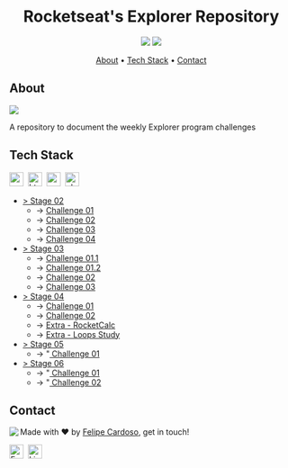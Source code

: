 <h1 align="center">
	Rocketseat's Explorer Repository
</h1>

<p align="center">
	<img src="https://img.shields.io/github/last-commit//?color=green"/>
	<img src="https://img.shields.io/github/languages/count//?color=green"/>
</p>

<p align="center">
	<a href="#about">About</a> •
	<a href="#tech-stack">Tech Stack</a> •
	<a href="#contact">Contact</a> 
</p>

## About
<img src="https://www.rocketseat.com.br/_next/image?url=%2Fassets%2Flogos%2Frocketseat.svg&w=256&q=100">

A repository to document the weekly Explorer program challenges

## Tech Stack
<img src="https://img.shields.io/badge/Css3-05122A?style=flat&logo=css3" alt="css3 Badge" height="25">&nbsp;
<img src="https://img.shields.io/badge/Html5-05122A?style=flat&logo=html5" alt="html5 Badge" height="25">&nbsp;
<img src="https://img.shields.io/badge/Nodejs-05122A?style=flat&logo=node.js" alt="nodejs Badge" height="25">&nbsp;
<img src="https://img.shields.io/badge/Php-05122A?style=flat&logo=php" alt="php Badge" height="25">&nbsp;



<ul>
                <li> <a href='./stage02/' target='blank'>> Stage 02 </a>
                    <ul>
                        <li> -> <a href='./stage02/challenge01' target='blank'> Challenge 01 </a> </li>
                        <li> -> <a href='./stage02/challenge02' target='blank'> Challenge 02 </a> </li>
                        <li> -> <a href='./stage02/challenge03' target='blank'> Challenge 03 </a> </li>
                        <li> -> <a href='./stage02/challenge04' target='blank'> Challenge 04 </a> </li>
                    </ul>
                </li>
                <li> <a href='./stage03' target='blank'>> Stage 03 </a>
                    <ul>
                        <li> -> <a href='./stage03/challenge01-1' target='blank'> Challenge 01.1 </a> </li>
                        <li> -> <a href='./stage03/challenge01-2' target='blank'> Challenge 01.2 </a> </li>
                        <li> -> <a href='./stage03/challenge02' target='blank'> Challenge 02 </a> </li>
                        <li> -> <a href='./stage03/challenge03' target='blank'> Challenge 03 </a> </li>
                    </ul>
                </li>
                <li> <a href='/stage04' target='blank'>> Stage 04 </a>
                    <ul>
                        <li> -> <a href='./stage04/challenge1' target='blank'> Challenge 01 </a> </li>
                        <li> -> <a href='./stage04/challenge2' target='blank'> Challenge 02 </a> </li>
                        <li> -> <a href='./stage04/extra-rocketCalc' target='blank'> Extra - RocketCalc </a> </li>
                        <li> -> <a href='https://codepen.io/fcms14/pen/abEMdVy' target='blank'> Extra - Loops Study </a>
                        </li>
                    </ul>
                </li>
                <li> <a href='./stage05' target='blank'>> Stage 05 </a>
                    <ul>
                        <li> -> "<a href='./stage05/challenge01' target='blank'> Challenge 01 </a> </li>
                    </ul>
                </li>
                <li> <a href='./stage06' target='blank'>> Stage 06 </a>
                    <ul>
                        <li> -> "<a href='./stage06/challenge01' target='blank'> Challenge 01 </a> </li>
                        <li> -> "<a href='./stage06/challenge02' target='blank'> Challenge 02 </a> </li>
                    </ul>
                </li>
            </ul>



## Contact
<img align="left" src="https://avatars.githubusercontent.com/fcms14?size=100">

Made with ❤️ by [Felipe Cardoso](https://github.com/fcms14), get in touch!

<a href="mailto:fcms14" target="_blank"><img src="https://img.shields.io/badge/Email-D14836?style=flat&logo=gmail&logoColor=white" alt="Email Badge" height="25"></a>&nbsp;
<a href="https://www.linkedin.com/in/fcms14" target="_blank"><img src="https://img.shields.io/badge/Linkedin-0077B5?style=flat&logo=linkedin&logoColor=white" alt="LinkedIn Badge" height="25"></a>&nbsp;

<br clear="left"/>
